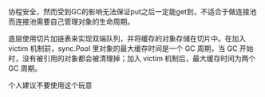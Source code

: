 协程安全，然而受到GC的影响无法保证put之后一定能get到，不适合于做连接池而连接池需要自己管理对象的生命周期。

底层使用切片加链表来实现双端队列，并将缓存的对象存储在切片中。在加入 victim 机制前，sync.Pool 里对象的最⼤缓存时间是一个 GC 周期，当 GC 开始时，没有被引⽤的对象都会被清理掉；加入 victim 机制后，最大缓存时间为两个 GC 周期。

个人建议不要使用这个玩意